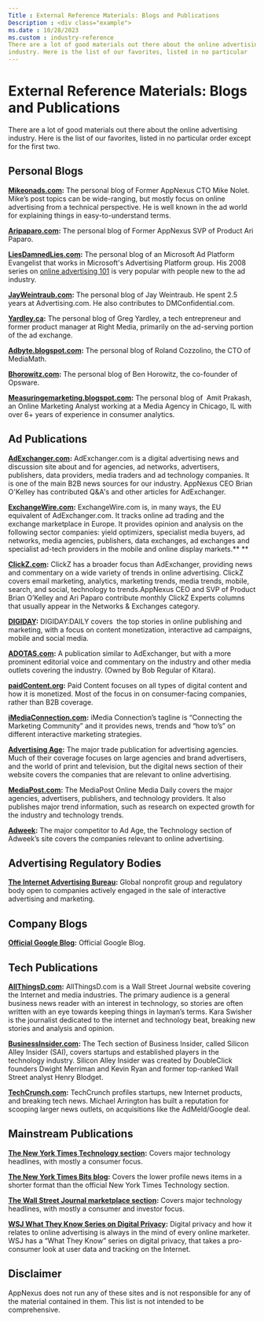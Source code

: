 ```yaml
---
Title : External Reference Materials: Blogs and Publications
Description : <div class="example">
ms.date : 10/28/2023
ms.custom : industry-reference
There are a lot of good materials out there about the online advertising
industry. Here is the list of our favorites, listed in no particular
---
```



# External Reference Materials: Blogs and Publications



<div class="example">

There are a lot of good materials out there about the online advertising
industry. Here is the list of our favorites, listed in no particular
order except for the first two.





## Personal Blogs

**<a href="http://mikeonads.com" class="xref"
target="_blank">Mikeonads.com</a>:** The personal blog of Former
AppNexus CTO Mike Nolet. Mike’s post topics can
be wide-ranging, but mostly focus on online advertising from a technical
perspective. He is well known in the ad world for explaining things in
easy-to-understand terms.

**<a href="http://blog.aripaparo.com" class="xref"
target="_blank">Aripaparo.com</a>:** The personal blog of Former
AppNexus SVP of Product Ari Paparo.

**<a href="http://www.liesdamnedlies.com/" class="xref"
target="_blank">LiesDamnedLies.com</a>:** The personal blog of an
Microsoft Ad Platform Evangelist that works in Microsoft's Advertising
Platform group. His 2008 series on
<a href="http://www.liesdamnedlies.com/2008/06/online-advertis.md"
class="xref" target="_blank">online advertising 101</a> is very popular
with people new to the ad industry.

**<a href="http://www.jayweintraub.com/" class="xref"
target="_blank">JayWeintraub.com</a>:** The personal blog of Jay
Weintraub. He spent 2.5 years at Advertising.com. He also contributes to
DMConfidential.com.

**<a href="http://www.yardley.ca/" class="xref"
target="_blank">Yardley.ca</a>:** The personal blog of Greg Yardley, a
tech entrepreneur and former product manager at Right Media, primarily
on the ad-serving portion of the ad exchange.

**<a href="http://adbyte.blogspot.com/" class="xref"
target="_blank">Adbyte.blogspot.com</a>:** The personal blog of Roland
Cozzolino, the CTO of MediaMath.

**<a href="http://bhorowitz.com/" class="xref"
target="_blank">Bhorowitz.com</a>:** The personal blog of Ben Horowitz,
the co-founder of Opsware.

**<a href="http://measuringemarketing.blogspot.com" class="xref"
target="_blank">Measuringemarketing.blogspot.com</a>:** The personal
blog of  Amit Prakash, an Online Marketing Analyst working at a Media
Agency in Chicago, IL with over 6+ years of experience in consumer
analytics.




## Ad Publications

**<a href="http://adexchanger.com" class="xref"
target="_blank">AdExchanger.com</a>:** AdExchanger.com is a digital
advertising news and discussion site about and for agencies, ad
networks, advertisers, publishers, data providers, media traders and ad
technology companies. It is one of the main B2B news sources for our
industry. AppNexus CEO Brian O'Kelley has
contributed Q&A's and other articles for AdExchanger.

**<a href="http://exchangewire.com" class="xref"
target="_blank">ExchangeWire.com</a>:** ExchangeWire.com is, in many
ways, the EU equivalent of AdExchanger.com. It tracks online ad trading
and the exchange marketplace in Europe. It provides opinion and analysis
on the following sector companies: yield optimizers, specialist media
buyers, ad networks, media agencies, publishers, data exchanges, ad
exchanges and specialist ad-tech providers in the mobile and online
display markets.** **

**<a href="http://clickz.com" class="xref" target="_blank">ClickZ.com</a>:**
ClickZ has a broader focus than AdExchanger, providing news and
commentary on a wide variety of trends in online advertising. ClickZ
covers email marketing, analytics, marketing trends, media trends,
mobile, search, and social, technology to
trends.AppNexus CEO and SVP of Product Brian
O’Kelley and Ari Paparo contribute monthly ClickZ Experts columns that
usually appear in the Networks & Exchanges category.

**<a href="http://digiday.com" class="xref" target="_blank">DIGIDAY</a>:**
DIGIDAY:DAILY covers  the top stories in online publishing and
marketing, with a focus on content monetization, interactive ad
campaigns, mobile and social media.

**<a href="http://www.adotas.com" class="xref"
target="_blank">ADOTAS.com</a>:** A publication similar to AdExchanger,
but with a more prominent editorial voice and commentary on the industry
and other media outlets covering the industry. (Owned by Bob Regular of
Kitara).

**<a href="http://paidcontent.org" class="xref"
target="_blank">paidContent.org</a>:** Paid Content focuses on all types
of digital content and how it is monetized. Most of the focus in on
consumer-facing companies, rather than B2B coverage.

**<a href="http://imediaconnection.com" class="xref"
target="_blank">iMediaConnection.com</a>:** iMedia Connection’s tagline
is “Connecting the Marketing Community” and it provides news, trends and
“how to’s” on different interactive marketing strategies.

**<a href="http://adage.com/channel/digital/20" class="xref"
target="_blank">Advertising Age</a>:** The major trade publication for
advertising agencies. Much of their coverage focuses on large agencies
and brand advertisers, and the world of print and television, but the
digital news section of their website covers the companies that are
relevant to online advertising.

**<a href="http://mediapost.com" class="xref"
target="_blank">MediaPost.com</a>:** The MediaPost Online Media Daily
covers the major agencies, advertisers, publishers, and technology
providers. It also publishes major trend information, such as research
on expected growth for the industry and technology trends.

**<a href="http://ADWEEK.COM" class="xref" target="_blank">Adweek</a>:**
The major competitor to Ad Age, the Technology section of Adweek’s site
covers the companies relevant to online advertising.




## Advertising Regulatory Bodies

**<a href="http://iab.net" class="xref" target="_blank">The Internet
Advertising Bureau</a>:** Global nonprofit group and regulatory body
open to companies actively engaged in the sale of interactive
advertising and marketing.





## Company Blogs

**<a href="http://googleblog.blogspot.com" class="xref"
target="_blank">Official Google Blog</a>:** Official Google Blog.





## Tech Publications

**<a href="http://allthingsd.com" class="xref"
target="_blank">AllThingsD.com</a>:** AllThingsD.com is a Wall Street
Journal website covering the Internet and media industries. The primary
audience is a general business news reader with an interest in
technology, so stories are often written with an eye towards keeping
things in layman’s terms. Kara Swisher is the journalist dedicated to
the internet and technology beat, breaking new stories and analysis and
opinion.

**<a href="http://businessinsider.com" class="xref"
target="_blank">BusinessInsider.com</a>:** The Tech section of Business
Insider, called Silicon Alley Insider (SAI), covers startups and
established players in the technology industry. Silicon Alley Insider
was created by DoubleClick founders Dwight Merriman and Kevin Ryan and
former top-ranked Wall Street analyst Henry Blodget.

**<a href="http://techcrunch.com" class="xref"
target="_blank">TechCrunch.com</a>:** TechCrunch profiles startups, new
Internet products, and breaking tech news. Michael Arrington has built a
reputation for scooping larger news outlets, on acquisitions like the
AdMeld/Google deal.




## Mainstream Publications

**<a href="http://nytimes.com/pages/technology/index.md" class="xref"
target="_blank">The New York Times Technology section</a>:** Covers
major technology headlines, with mostly a consumer focus.

**<a href="http://bits.blogs.nytimes.com/" class="xref"
target="_blank">The New York Times Bits blog</a>:** Covers the lower
profile news items in a shorter format than the official New York Times
Technology section.

**<a href="http://online.wsj.com/public/page/news-tech-technology.md"
class="xref" target="_blank">The Wall Street Journal marketplace
section</a>:** Covers major technology headlines, with mostly a consumer
and investor focus.

**<a
href="http://online.wsj.com/public/page/what-they-know-digital-privacy.html"
class="xref" target="_blank">WSJ What They Know Series on Digital
Privacy</a>:** Digital privacy and how it relates to online advertising
is always in the mind of every online marketer. WSJ has a “What They
Know” series on digital privacy, that takes a pro-consumer look at user
data and tracking on the Internet.





## Disclaimer

AppNexus does not run any of these sites and is
not responsible for any of the material contained in them. This list is
not intended to be comprehensive.







